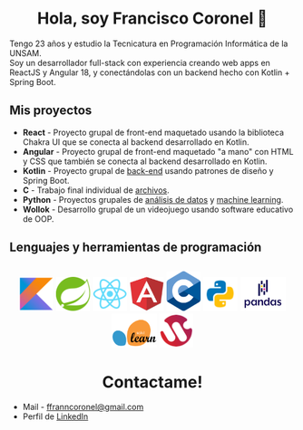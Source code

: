 <h1 align=center>Hola, soy Francisco Coronel 👋</h1>
Tengo 23 años y estudio la Tecnicatura en Programación Informática de la UNSAM.<br/>Soy un desarrollador full-stack con experiencia creando web apps en ReactJS y Angular 18, y conectándolas con un backend hecho con Kotlin + Spring Boot.
<h2>Mis proyectos</h2>
<ul>
  <li><strong>React</strong> - Proyecto grupal de front-end maquetado usando la biblioteca Chakra UI que se conecta al backend desarrollado en Kotlin.
  <li><strong>Angular</strong> - Proyecto grupal de front-end maquetado "a mano" con HTML y CSS que también se conecta al backend desarrollado en Kotlin.
  <li><strong>Kotlin</strong> - Proyecto grupal de <a href="https://github.com/franncoronel/readApp_proyectoKotlin/tree/main"> back-end</a> usando patrones de diseño y Spring Boot.</li>
  <li><strong>C</strong> - Trabajo final individual de <a href="https://github.com/franncoronel/TP-Laboratorio-De-Computacion-2">archivos</a>.</li>
  <li><strong>Python</strong> - Proyectos grupales de <a href="https://github.com/franncoronel/TP-PandaS-Matematica-3">análisis de datos</a> y <a href="https://github.com/franncoronel/TP-NN-Matematica-3">machine learning</a>.</li>
  <li><strong>Wollok</strong> - Desarrollo grupal de un videojuego usando software educativo de OOP.</li>
  <!-- AGREGAR CUANDO ESTÉ TERMINADO <li>Desarrollo web - Portfolio</li> -->
</ul>
<h2>Lenguajes y herramientas de programación<h2>
<div align=center>
  <img src="assets/Kotlin.png" alt="Logo de Kotlin" height=60 width=60> <img src="assets/Spring.png" alt="Logo de Spring Boot" height=60 width=60> <img src="assets/React.png" alt="Logo de ReactJS" height=60 width=60> <img src="assets/angular.png" alt="Logo de Angular" height=60 width=60> <img src="assets/C_Logo.png" alt="Logo de C" height=70 width=60> <img src="assets/python.png" alt="Logo de Python" height=60 width=60> <img src="assets/pandas_logo.png" alt="Logo de la biblioteca Pandas" height=60 width=80> <img src="assets/pngegg.png" alt="Logo de la biblioteca SciKit Learn" height=60 width=80> <img src="assets/wollok.png" alt="Logo del software educativo Wollok" height=60 width=60>
</div>
<h1 align=center>Contactame!</h1>
<ul>
  <li>Mail - <a href="mailto:www.ffranncoronel@gmail.com">ffranncoronel@gmail.com</a></li>
  <li>Perfil de <a href="https://www.linkedin.com/in/coronelfrancisco/">LinkedIn</a></li>
</ul>
